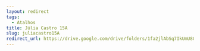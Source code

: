 ```yaml
---
layout: redirect
tags:
  - Atalhos
title: Júlia Castro 15A
slug: juliacastro15A
redirect_url: https://drive.google.com/drive/folders/1fa2jlAbSq7IkUmU80miaro2Xk65lNMrv?usp=drive_link
---
```

